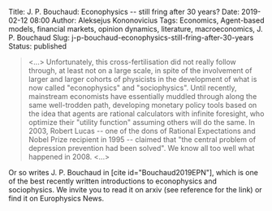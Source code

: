 Title: J. P. Bouchaud: Econophysics -- still fring after 30 years?
Date: 2019-02-12 08:00
Author: Aleksejus Kononovicius
Tags: Economics, Agent-based models, financial markets, opinion dynamics, literature, macroeconomics, J. P. Bouchaud
Slug: j-p-bouchaud-econophysics-still-fring-after-30-years
Status: published

> <...> Unfortunately, this cross-fertilisation did not really follow through, at
> least not on a large scale, in spite of the involvement of larger and larger
> cohorts of physicists in the development of what is now called "econophysics"
> and "sociophysics". Until recently, mainstream economists have essentially
> muddled through along the same well-trodden path, developing monetary policy
> tools based on the idea that agents are rational calculators with infinite
> foresight, who optimize their "utility function" assuming others will do the
> same. In 2003, Robert Lucas -- one of the dons of Rational Expectations and
> Nobel Prize recipient in 1995 -- claimed that "the central problem of
> depression prevention had been solved". We know all too well what happened in
> 2008. <...>

Or so writes J. P. Bouchaud in [cite id="Bouchaud2019EPN"], which is one of the
best recently written introductions to econophysics and sociophysics. We invite
you to read it on arxiv (see reference for the link) or find it on Europhysics
News.
